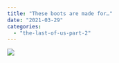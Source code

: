 ```yaml
---
title: "These boots are made for…"
date: "2021-03-29"
categories: 
  - "the-last-of-us-part-2"
---
```


[![](images/The-Last-of-Us™-Part-II_20210327145104-scaled.jpg)](https://davidpeach.me/wp-content/uploads/2022/05/The-Last-of-Us™-Part-II_20210327145104-scaled.jpg)
